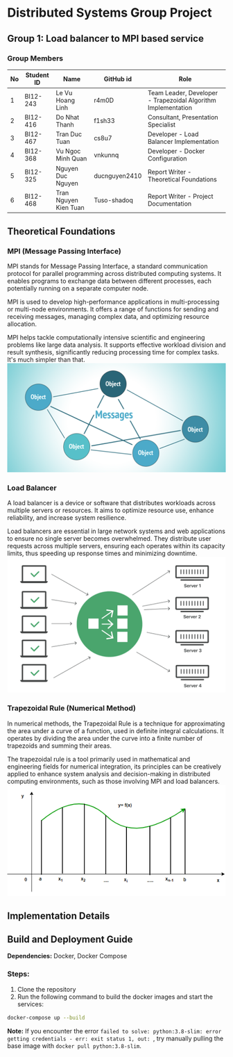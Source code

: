 # Distributed Systems Group Project

## Group 1: Load balancer to MPI based service

### Group Members

| No | Student ID | Name            | GitHub id | Role |
|----|------------|-----------------|-----------|------|
| 1  | BI12-243 | Le Vu Hoang Linh | r4m0D | Team Leader, Developer - Trapezoidal Algorithm Implementation |
| 2  | BI12-416 | Do Nhat Thanh | f1sh33 | Consultant, Presentation Specialist |
| 3  | BI12-467 | Tran Duc Tuan | cs8u7 | Developer - Load Balancer Implementation |
| 4  | BI12-368 | Vu Ngoc Minh Quan | vnkunnq | Developer - Docker Configuration |
| 5  | BI12-325 | Nguyen Duc Nguyen | ducnguyen2410 | Report Writer - Theoretical Foundations |
| 6  | BI12-468 | Tran Nguyen Kien Tuan | Tuso-shadoq | Report Writer - Project Documentation |

## Theoretical Foundations

### MPI (Message Passing Interface)
MPI stands for Message Passing Interface, a standard communication protocol for parallel programming across distributed computing systems. It enables programs to exchange data between different processes, each potentially running on a separate computer node.

MPI is used to develop high-performance applications in multi-processing or multi-node environments. It offers a range of functions for sending and receiving messages, managing complex data, and optimizing resource allocation.

MPI helps tackle computationally intensive scientific and engineering problems like large data analysis. It supports effective workload division and result synthesis, significantly reducing processing time for complex tasks.
It's much simpler than that.
![MPI](attachments/mpi.png "Message Passing Interface")

### Load Balancer
A load balancer is a device or software that distributes workloads across multiple servers or resources. It aims to optimize resource use, enhance reliability, and increase system resilience.

Load balancers are essential in large network systems and web applications to ensure no single server becomes overwhelmed. They distribute user requests across multiple servers, ensuring each operates within its capacity limits, thus speeding up response times and minimizing downtime.
![Load Balancer](attachments/load-balancer.png "Load Balancer Diagram")

### Trapezoidal Rule (Numerical Method)
In numerical methods, the Trapezoidal Rule is a technique for approximating the area under a curve of a function, used in definite integral calculations. It operates by dividing the area under the curve into a finite number of trapezoids and summing their areas.

The trapezoidal rule is a tool primarily used in mathematical and engineering fields for numerical integration, its principles can be creatively applied to enhance system analysis and decision-making in distributed computing environments, such as those involving MPI and load balancers.
![Trapezoidal Rule](attachments/trapezoidal.png "Trapezoidal Rule Diagram")

## Implementation Details

## Build and Deployment Guide

**Dependencies:** Docker, Docker Compose

### Steps:
1. Clone the repository
2. Run the following command to build the docker images and start the services:
```bash
docker-compose up --build
```
**Note:** If you encounter the error `failed to solve: python:3.8-slim: error getting credentials - err: exit status 1, out: `, try manually pulling the base image with `docker pull python:3.8-slim`.




